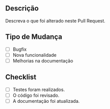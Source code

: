 ## Descrição
Descreva o que foi alterado neste Pull Request.

## Tipo de Mudança
- [ ] Bugfix
- [ ] Nova funcionalidade
- [ ] Melhorias na documentação

## Checklist
- [ ] Testes foram realizados.
- [ ] O código foi revisado.
- [ ] A documentação foi atualizada.
